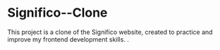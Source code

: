 # Significo--Clone
This project is a clone of the Significo website, created to practice and improve my frontend development skills. .
